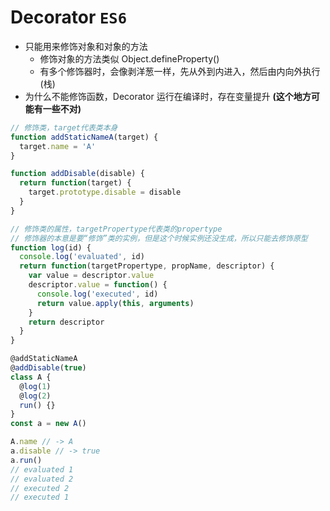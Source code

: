 # Decorator `ES6`

- 只能用来修饰对象和对象的方法
  - 修饰对象的方法类似 Object.defineProperty()
  - 有多个修饰器时，会像剥洋葱一样，先从外到内进入，然后由内向外执行(栈)
- 为什么不能修饰函数，Decorator 运行在编译时，存在变量提升 **(这个地方可能有一些不对)**

```javascript
// 修饰类，target代表类本身
function addStaticNameA(target) {
  target.name = 'A'
}

function addDisable(disable) {
  return function(target) {
    target.prototype.disable = disable
  }
}

// 修饰类的属性，targetPropertype代表类的propertype
// 修饰器的本意是要“修饰”类的实例，但是这个时候实例还没生成，所以只能去修饰原型
function log(id) {
  console.log('evaluated', id)
  return function(targetPropertype, propName, descriptor) {
    var value = descriptor.value
    descriptor.value = function() {
      console.log('executed', id)
      return value.apply(this, arguments)
    }
    return descriptor
  }
}

@addStaticNameA
@addDisable(true)
class A {
  @log(1)
  @log(2)
  run() {}
}
const a = new A()

A.name // -> A
a.disable // -> true
a.run()
// evaluated 1
// evaluated 2
// executed 2
// executed 1
```
